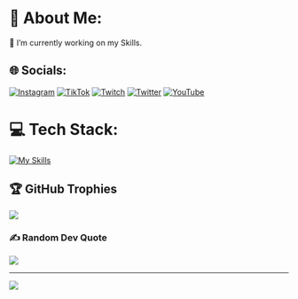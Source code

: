 # 💫 About Me:
🔭 I’m currently working on my Skills.


## 🌐 Socials:
[![Instagram](https://img.shields.io/badge/Instagram-%23E4405F.svg?logo=Instagram&logoColor=white)](https://instagram.com/skystarhopper) [![TikTok](https://img.shields.io/badge/TikTok-%23000000.svg?logo=TikTok&logoColor=white)](https://www.tiktok.com/@flamyamy_) [![Twitch](https://img.shields.io/badge/Twitch-%239146FF.svg?logo=Twitch&logoColor=white)](https://www.twitch.tv/flamamy) [![Twitter](https://img.shields.io/badge/Twitter-%231DA1F2.svg?logo=Twitter&logoColor=white)](https://twitter.com/flamyamy_) [![YouTube](https://img.shields.io/badge/YouTube-%23FF0000.svg?logo=YouTube&logoColor=white)](https://www.youtube.com/channel/UCo9d0PbQIT6141yu4-B91dA) 

# 💻 Tech Stack:
[![My Skills](https://skillicons.dev/icons?i=html,php,py,js)](https://skillicons.dev)

## 🏆 GitHub Trophies
![](https://github-profile-trophy.vercel.app/?username=flamyamy&theme=darkhub&no-frame=false&no-bg=true&margin-w=4)
### ✍️ Random Dev Quote
![](https://quotes-github-readme.vercel.app/api?type=horizontal&theme=radical)

---
[![](https://visitcount.itsvg.in/api?id=flamyamy&label=Profile%20Views&icon=6&pretty=false)](https://visitcount.itsvg.in)

